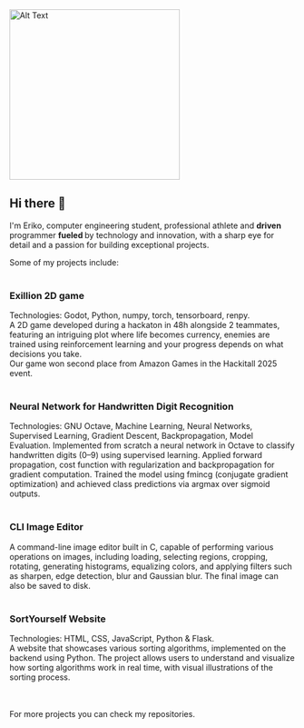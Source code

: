 <img src="https://github.com/user-attachments/assets/2f1e036f-9507-4a75-85d0-140b2f404b72" alt="Alt Text" width="300" height="300">

## Hi there 👋
I'm Eriko, computer engineering student, professional athlete and <b>driven </b> programmer <b>fueled </b> by technology and innovation, with a sharp eye for detail and a passion for building exceptional projects.

Some of my projects include:
<br><br>
<h3>Exillion 2D game</h3>
Technologies: Godot, Python, numpy, torch, tensorboard, renpy. <br>
A 2D game developed during a hackaton in 48h alongside 2 teammates, featuring an intriguing plot where life becomes currency, enemies are trained using reinforcement learning and your progress depends on what decisions you take. <br>
Our game won second place from Amazon Games in the Hackitall 2025 event. 
<br><br>
<h3>Neural Network for Handwritten Digit Recognition</h3>
Technologies: GNU Octave, Machine Learning, Neural Networks, Supervised Learning, Gradient Descent, Backpropagation, Model Evaluation.
Implemented from scratch a neural network in Octave to classify handwritten digits (0–9) using supervised learning.
Applied forward propagation, cost function with regularization and backpropagation for gradient computation.
Trained the model using fmincg (conjugate gradient optimization) and achieved class predictions via argmax over sigmoid outputs.
<br><br>
<h3>CLI Image Editor</h3>
A command-line image editor built in C, capable of performing various operations on images, including loading, selecting regions, cropping, rotating, generating histograms, equalizing colors, and applying filters such as sharpen, edge detection, blur and Gaussian blur. The final image can also be saved to disk.
<br><br>
<h3>SortYourself Website</h3>
Technologies: HTML, CSS, JavaScript, Python & Flask. <br>
A website that showcases various sorting algorithms, implemented on the backend using Python. The project allows users to understand and visualize how sorting algorithms work in real time, with visual illustrations of the sorting process.
<br><br><br>

For more projects you can check my repositories.
<!--
**ErikoNitu/ErikoNitu** is a ✨ _special_ ✨ repository because its `README.md` (this file) appears on your GitHub profile.

Here are some ideas to get you started:

- 🔭 I’m currently working on ...
- 🌱 I’m currently learning ...
- 👯 I’m looking to collaborate on ...
- 🤔 I’m looking for help with ...
- 💬 Ask me about ...
- 📫 How to reach me: ...
- 😄 Pronouns: ...
- ⚡ Fun fact: ...
-->
